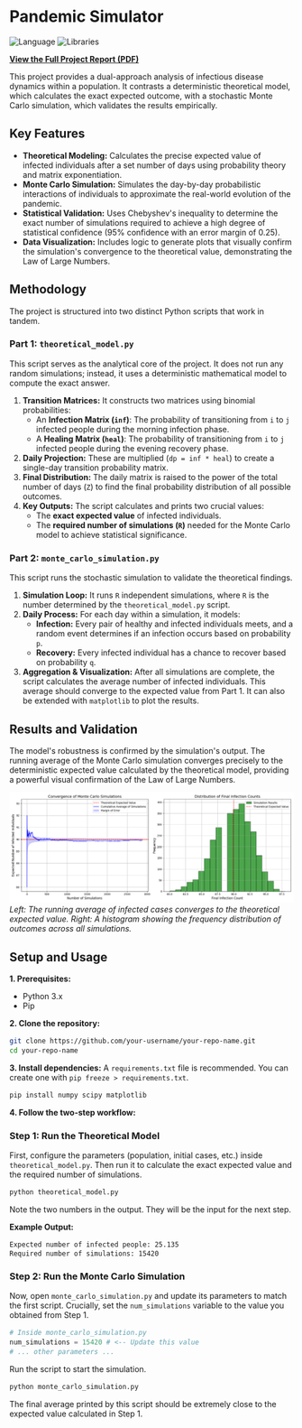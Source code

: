 # Pandemic Simulator

![Language](https://img.shields.io/badge/Language-Python-blue.svg)
![Libraries](https://img.shields.io/badge/Libraries-NumPy%20%7C%20SciPy%20%7C%20Matplotlib-orange.svg)

**[View the Full Project Report (PDF)](link/to/your/report.pdf)**

This project provides a dual-approach analysis of infectious disease dynamics within a population. It contrasts a deterministic theoretical model, which calculates the exact expected outcome, with a stochastic Monte Carlo simulation, which validates the results empirically.

## Key Features

-   **Theoretical Modeling:** Calculates the precise expected value of infected individuals after a set number of days using probability theory and matrix exponentiation.
-   **Monte Carlo Simulation:** Simulates the day-by-day probabilistic interactions of individuals to approximate the real-world evolution of the pandemic.
-   **Statistical Validation:** Uses Chebyshev's inequality to determine the exact number of simulations required to achieve a high degree of statistical confidence (95% confidence with an error margin of 0.25).
-   **Data Visualization:** Includes logic to generate plots that visually confirm the simulation's convergence to the theoretical value, demonstrating the Law of Large Numbers.

## Methodology

The project is structured into two distinct Python scripts that work in tandem.

### Part 1: `theoretical_model.py`

This script serves as the analytical core of the project. It does not run any random simulations; instead, it uses a deterministic mathematical model to compute the exact answer.

1.  **Transition Matrices:** It constructs two matrices using binomial probabilities:
    -   An **Infection Matrix (`inf`)**: The probability of transitioning from `i` to `j` infected people during the morning infection phase.
    -   A **Healing Matrix (`heal`)**: The probability of transitioning from `i` to `j` infected people during the evening recovery phase.
2.  **Daily Projection:** These are multiplied (`dp = inf * heal`) to create a single-day transition probability matrix.
3.  **Final Distribution:** The daily matrix is raised to the power of the total number of days (`Z`) to find the final probability distribution of all possible outcomes.
4.  **Key Outputs:** The script calculates and prints two crucial values:
    -   The **exact expected value** of infected individuals.
    -   The **required number of simulations (`R`)** needed for the Monte Carlo model to achieve statistical significance.

### Part 2: `monte_carlo_simulation.py`

This script runs the stochastic simulation to validate the theoretical findings.

1.  **Simulation Loop:** It runs `R` independent simulations, where `R` is the number determined by the `theoretical_model.py` script.
2.  **Daily Process:** For each day within a simulation, it models:
    -   **Infection:** Every pair of healthy and infected individuals meets, and a random event determines if an infection occurs based on probability `p`.
    -   **Recovery:** Every infected individual has a chance to recover based on probability `q`.
3.  **Aggregation & Visualization:** After all simulations are complete, the script calculates the average number of infected individuals. This average should converge to the expected value from Part 1. It can also be extended with `matplotlib` to plot the results.

## Results and Validation

The model's robustness is confirmed by the simulation's output. The running average of the Monte Carlo simulation converges precisely to the deterministic expected value calculated by the theoretical model, providing a powerful visual confirmation of the Law of Large Numbers.

![Simulation Convergence and Distribution](images/monte_carlo_simulation.png)
*Left: The running average of infected cases converges to the theoretical expected value. Right: A histogram showing the frequency distribution of outcomes across all simulations.*

## Setup and Usage

**1. Prerequisites:**
-   Python 3.x
-   Pip

**2. Clone the repository:**
```bash
git clone https://github.com/your-username/your-repo-name.git
cd your-repo-name
```

**3. Install dependencies:**
A `requirements.txt` file is recommended. You can create one with `pip freeze > requirements.txt`.
```bash
pip install numpy scipy matplotlib
```

**4. Follow the two-step workflow:**

### Step 1: Run the Theoretical Model

First, configure the parameters (population, initial cases, etc.) inside `theoretical_model.py`. Then run it to calculate the exact expected value and the required number of simulations.

```bash
python theoretical_model.py
```
Note the two numbers in the output. They will be the input for the next step.

**Example Output:**
```
Expected number of infected people: 25.135
Required number of simulations: 15420
```

### Step 2: Run the Monte Carlo Simulation

Now, open `monte_carlo_simulation.py` and update its parameters to match the first script. Crucially, set the `num_simulations` variable to the value you obtained from Step 1.

```python
# Inside monte_carlo_simulation.py
num_simulations = 15420 # <-- Update this value
# ... other parameters ...
```

Run the script to start the simulation.
```bash
python monte_carlo_simulation.py
```
The final average printed by this script should be extremely close to the expected value calculated in Step 1.
